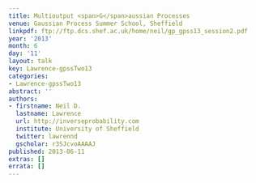 ```yaml
---
title: Multioutput <span>G</span>aussian Processes
venue: Gaussian Process Summer School, Sheffield
linkpdf: ftp://ftp.dcs.shef.ac.uk/home/neil/gp_gpss13_session2.pdf
year: '2013'
month: 6
day: '11'
layout: talk
key: Lawrence-gpssTwo13
categories:
- Lawrence-gpssTwo13
abstract: ''
authors:
- firstname: Neil D.
  lastname: Lawrence
  url: http://inverseprobability.com
  institute: University of Sheffield
  twitter: lawrennd
  gscholar: r3SJcvoAAAAJ
published: 2013-06-11
extras: []
errata: []
---
```

